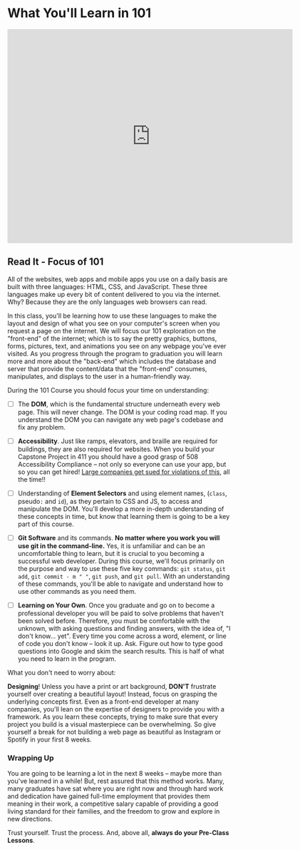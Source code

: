 # What You'll Learn in 101

<!-- ! Video Content: Vimeo Clayton@ACA - The Focus of 101 -->
<iframe src="https://player.vimeo.com/video/387807620" width="640" height="480" frameborder="0" allow="autoplay; fullscreen" allowfullscreen></iframe>

## Read It - Focus of 101

All of the websites, web apps and mobile apps you use on a daily basis are built with three languages: HTML, CSS, and JavaScript. These three languages make up every bit of content delivered to you via the internet. Why? Because they are the only languages web browsers can read.

In this class, you'll be learning how to use these languages to make the layout and design of what you see on your computer's screen when you request a page on the internet. We will focus our 101 exploration on the "front-end" of the internet; which is to say the pretty graphics, buttons, forms, pictures, text, and animations you see on any webpage you've ever visited. As you progress through the program to graduation you will learn more and more about the "back-end" which includes the database and server that provide the content/data that the "front-end" consumes, manipulates, and displays to the user in a human-friendly way.

During the 101 Course you should focus your time on understanding:

- [ ] The **DOM**, which is the fundamental structure underneath every web page. This will never change. The DOM is your coding road map. If you understand the DOM you can navigate any web page's codebase and fix any problem.

- [ ] **Accessibility**. Just like ramps, elevators, and braille are required for buildings, they are also required for websites. When you build your Capstone Project in 411 you should have a good grasp of 508 Accessibility Compliance – not only so everyone can use your app, but so you can get hired! [Large companies get sued for violations of this](https://www.latimes.com/business/la-fi-hotels-ada-compliance-20181111-story.html), all the time!!

- [ ] Understanding of **Element Selectors** and using element names, (`class`, pseudo`:` and `id`), as they pertain to CSS and JS, to access and manipulate the DOM. You'll develop a more in-depth understanding of these concepts in time, but know that learning them is going to be a key part of this course.

- [ ] **Git Software** and its commands. **No matter where you work you will use git in the command-line.** Yes, it is unfamiliar and can be an uncomfortable thing to learn, but it is crucial to you becoming a successful web developer. During this course, we'll focus primarily on the purpose and way to use these five key commands: `git status`, `git add`, `git commit - m " "`, `git push`, and `git pull`. With an understanding of these commands, you'll be able to navigate and understand how to use other commands as you need them.

- [ ] **Learning on Your Own**. Once you graduate and go on to become a professional developer you will be paid to solve problems that haven't been solved before. Therefore, you must be comfortable with the unknown, with asking questions and finding answers, with the idea of, "I don't know... yet". Every time you come across a word, element, or line of code you don't know – look it up. Ask. Figure out how to type good questions into Google and skim the search results. This is half of what you need to learn in the program.

What you don't need to worry about:

**Designing**! Unless you have a print or art background, **DON'T** frustrate yourself over creating a beautiful layout! Instead, focus on grasping the underlying concepts first. Even as a front-end developer at many companies, you'll lean on the expertise of designers to provide you with a framework. As you learn these concepts, trying to make sure that every project you build is a visual masterpiece can be overwhelming. So give yourself a break for not building a web page as beautiful as Instagram or Spotify in your first 8 weeks.

### Wrapping Up

You are going to be learning a lot in the next 8 weeks – maybe more than you've learned in a while! But, rest assured that this method works. Many, many graduates have sat where you are right now and through hard work and dedication have gained full-time employment that provides them meaning in their work, a competitive salary capable of providing a good living standard for their families, and the freedom to grow and explore in new directions.

Trust yourself. Trust the process. And, above all, **always do your Pre-Class Lessons**.
